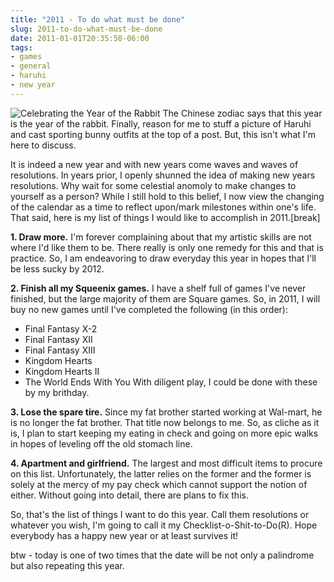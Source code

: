 ```yaml
---
title: "2011 - To do what must be done"
slug: 2011-to-do-what-must-be-done
date: 2011-01-01T20:35:50-06:00
tags:
- games
- general
- haruhi
- new year
---
```

![](http://images.dxprog.com/blog/newyear11.jpg "Celebrating the Year of the Rabbit")
The Chinese zodiac says that this year is the year of the rabbit. Finally, reason for me to stuff a picture of Haruhi and cast sporting bunny outfits at the top of a post. But, this isn't what I'm here to discuss.

It is indeed a new year and with new years come waves and waves of resolutions. In years prior, I openly shunned the idea of making new years resolutions. Why wait for some celestial anomoly to make changes to yourself as a person? While I still hold to this belief, I now view the changing of the calendar as a time to reflect upon/mark milestones within one's life. That said, here is my list of things I would like to accomplish in 2011.[break]

**1. Draw more.** I'm forever complaining about that my artistic skills are not where I'd like them to be. There really is only one remedy for this and that is practice. So, I am endeavoring to draw everyday this year in hopes that I'll be less sucky by 2012.

**2. Finish all my Squeenix games.** I have a shelf full of games I've never finished, but the large majority of them are Square games. So, in 2011, I will buy no new games until I've completed the following (in this order):
- Final Fantasy X-2
- Final Fantasy XII
- Final Fantasy XIII
- Kingdom Hearts
- Kingdom Hearts II
- The World Ends With You
With diligent play, I could be done with these by my brithday.

**3. Lose the spare tire.** Since my fat brother started working at Wal-mart, he is no longer the fat brother. That title now belongs to me. So, as cliche as it is, I plan to start keeping my eating in check and going on more epic walks in hopes of leveling off the old stomach line.

**4. Apartment and girlfriend.** The largest and most difficult items to procure on this list. Unfortunately, the latter relies on the former and the former is solely at the mercy of my pay check which cannot support the notion of either. Without going into detail, there are plans to fix this.

So, that's the list of things I want to do this year. Call them resolutions or whatever you wish, I'm going to call it my Checklist-o-Shit-to-Do(R). Hope everybody has a happy new year or at least survives it!

btw - today is one of two times that the date will be not only a palindrome but also repeating this year.
